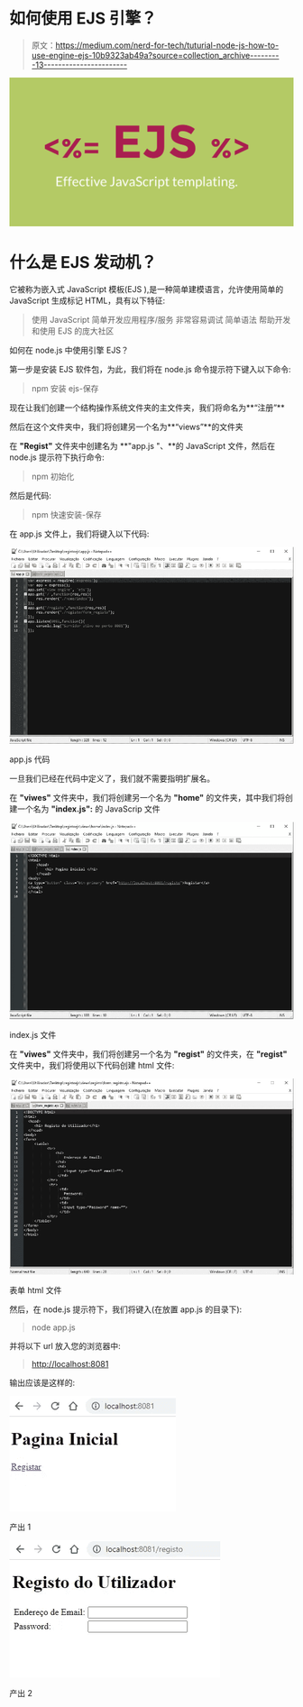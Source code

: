 # 如何使用 EJS 引擎？

> 原文：<https://medium.com/nerd-for-tech/tuturial-node-js-how-to-use-engine-ejs-10b9323ab49a?source=collection_archive---------13----------------------->

![](img/e50d9dffa778df4789a1e866c10f258c.png)

# 什么是 EJS 发动机？

它被称为嵌入式 JavaScript 模板(EJS ),是一种简单建模语言，允许使用简单的 JavaScript 生成标记 HTML，具有以下特征:

>使用 JavaScript
>简单开发应用程序/服务
>非常容易调试
>简单语法
>帮助开发和使用 EJS 的庞大社区

如何在 node.js 中使用引擎 EJS？

第一步是安装 EJS 软件包，为此，我们将在 node.js 命令提示符下键入以下命令:

> npm 安装 ejs-保存

现在让我们创建一个结构操作系统文件夹的主文件夹，我们将命名为**“注册”**

然后在这个文件夹中，我们将创建另一个名为**“views”**的文件夹

在 **"Regist"** 文件夹中创建名为 **"app.js "、**的 JavaScript 文件，然后在 node.js 提示符下执行命令:

> npm 初始化

然后是代码:

> npm 快速安装-保存

在 app.js 文件上，我们将键入以下代码:

![](img/8586271fcfcc051446b29efed724ac2a.png)

app.js 代码

一旦我们已经在代码中定义了，我们就不需要指明扩展名。

在 **"viwes"** 文件夹中，我们将创建另一个名为 **"home"** 的文件夹，其中我们将创建一个名为 **"index.js":** 的 JavaScrip 文件

![](img/ab5507c1f6f718544ef2964cea0f6968.png)

index.js 文件

在 **"viwes"** 文件夹中，我们将创建另一个名为 **"regist"** 的文件夹，在 **"regist"** 文件夹中，我们将使用以下代码创建 html 文件:

![](img/df74e1da780db284cf1b8e3f200091ca.png)

表单 html 文件

然后，在 node.js 提示符下，我们将键入(在放置 app.js 的目录下):

> node app.js

并将以下 url 放入您的浏览器中:

> [http://localhost:8081](http://localhost:8081)

输出应该是这样的:

![](img/1a9708063ab66fa7a5d8e77f778222ae.png)

产出 1

![](img/29c81d0d43ae97449421524da57976a2.png)

产出 2